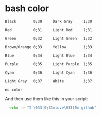 # bash color

    Black        0;30     Dark Gray     1;30

    Red          0;31     Light Red     1;31

    Green        0;32     Light Green   1;32

    Brown/Orange 0;33     Yellow        1;33

    Blue         0;34     Light Blue    1;34

    Purple       0;35     Light Purple  1;35

    Cyan         0;36     Light Cyan    1;36

    Light Gray   0;37     White         1;37
    
    no color     

And then use them like this in your script:

```bash
  echo -e "I \033[0;31mlove\033[0m github"
```
